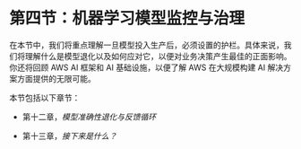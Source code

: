 # 第四节：机器学习模型监控与治理

在本节中，我们将重点理解一旦模型投入生产后，必须设置的护栏。具体来说，我们将理解什么是模型退化以及如何应对它，以便对业务决策产生最佳的正面影响。你还将回顾 AWS AI 框架和 AI 基础设施，以便了解 AWS 在大规模构建 AI 解决方案方面提供的无限可能。

本节包括以下章节：

+   第十二章，*模型准确性退化与反馈循环*

+   第十三章，*接下来是什么？*
